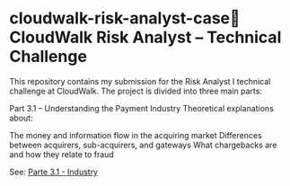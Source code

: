 # cloudwalk-risk-analyst-case🚀 CloudWalk Risk Analyst – Technical Challenge
This repository contains my submission for the Risk Analyst I technical challenge at CloudWalk. The project is divided into three main parts:

 Part 3.1 – Understanding the Payment Industry
Theoretical explanations about:

The money and information flow in the acquiring market
Differences between acquirers, sub-acquirers, and gateways
What chargebacks are and how they relate to fraud

See: [Parte 3.1 - Industry](3.1_theory/part-3.1-industry.md)
